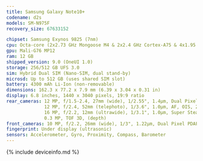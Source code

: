 ```yaml
---
title: Samsung Galaxy Note10+
codename: d2s
models: SM-N975F
recovery_size: 67633152

chipset: Samsung Exynos 9825 (7nm)
cpu: Octa-core (2x2.73 GHz Mongoose M4 & 2x2.4 GHz Cortex-A75 & 4x1.95 GHz Cortex-A55)
gpu: Mali-G76 MP12
ram: 12 GB
shipped_version: 9.0 (OneUI 1.0)
storage: 256/512 GB UFS 3.0
sim: Hybrid Dual SIM (Nano-SIM, dual stand-by)
microsd: Up to 512 GB (uses shared SIM slot)
battery: 4300 mAh Li-Ion (non-removable)
dimensions: 162.3 x 77.2 x 7.9 mm (6.39 x 3.04 x 0.31 in)
display: 6.8 inches, 1440 x 3040 pixels, 19:9 ratio
rear_cameras: 12 MP, f/1.5-2.4, 27mm (wide), 1/2.55", 1.4µm, Dual Pixel PDAF, OIS;
              12 MP, f/2.4, 52mm (telephoto), 1/3.6", 1.0µm, AF, OIS, 2x optical zoom;
              16 MP, f/2.2, 12mm (ultrawide), 1/3.1", 1.0µm, Super Steady video;
              0.3 MP, TOF 3D, (depth)
front_cameras: 10 MP, f/2.2, 26mm (wide), 1/3", 1.22µm, Dual Pixel PDAF
fingerprint: Under display (ultrasonic)
sensors: Accelerometer, Gyro, Proximity, Compass, Barometer
---
```


{% include deviceinfo.md %}
